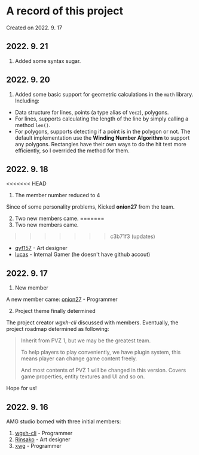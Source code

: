 # A record of this project

Created on 2022. 9. 17

## 2022. 9. 21
1. Added some syntax sugar.

## 2022. 9. 20

1. Added some basic support for geometric calculations in the `math` library. Including:
- Data structure for lines, points (a type alias of `Vec2`), polygons.
- For lines, supports calculating the length of the line by simply calling a method `len()`.
- For polygons, supports detecting if a point is in the polygon or not. The default implementation use the **Winding Number Algorithm** to support any polygons. Rectangles have their own ways to do the hit test more efficiently, so I overrided the method for them.

## 2022. 9. 18

<<<<<<< HEAD
1. The member number reduced to 4

Since of some personality problems, Kicked **onion27** from the team.

2. Two new members came.
=======
1. Two new members came.
>>>>>>> c3b71f3 (updates)

- [qyf157](https://github.com/qyf157) - Art designer
- [lucas](about:blank) - Internal Gamer (he doesn't have github accout)

## 2022. 9. 17

1. New member

A new member came: [onion27](https://github.com/onion27) - Programmer

2. Project theme finally determined

The project creator *wgxh-cli* discussed with members. Eventually, the project roadmap determined as following:

> Inherit from PVZ 1, but we may be the greatest team.
>
> To help players to play conveniently, we have plugin system, this means player can change game content freely.
>
> And most contents of PVZ 1 will be changed in this version. Covers game properties, entity textures and UI and so on.

Hope for us!

## 2022. 9. 16

AMG studio borned with three initial members:

1. [wgxh-cli](https://github.com/wgxh-cli) - Programmer
2. [Rinsako](https://github.com/Rinsako) - Art designer
3. [xwg](https://github.com/xiaowanggua) - Programmer

